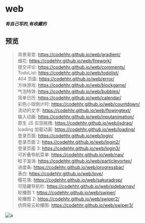 # web

##### 有自己写的,有收藏的

## 预览

> 背景渐变: https://codehhr.github.io/web/gradient/  
> 烟花: https://codehhr.github.io/web/firework/  
> 提交评论: https://codehhr.github.io/web/comments/  
> TodoList: https://codehhr.github.io/web/todolist/  
> 404 页面: https://codehhr.github.io/web/error/  
> 方块游戏: https://codehhr.github.io/web/blockgame/  
> 气泡特效: https://codehhr.github.io/web/bubbles/  
> 简单日历: https://codehhr.github.io/web/calendar/  
> 彩色小球倒计时: https://codehhr.github.io/web/countdown/  
> 流动的文字: https://codehhr.github.io/web/flowingtext/  
> 输入动画: https://codehhr.github.io/web/inputanimation/  
> 原生 JS 实现拖拽: https://codehhr.github.io/web/jsdrag/  
> loading 加载动画: https://codehhr.github.io/web/loading/  
> 登录页面: https://codehhr.github.io/web/login/  
> 登录页面 2: https://codehhr.github.io/web/login2/  
> 登录页面 3: https://codehhr.github.io/web/login3/  
> 可折叠导航菜单: https://codehhr.github.io/web/nav/  
> 粒子漩涡: https://codehhr.github.io/web/particlevortex/  
> 进度条: https://codehhr.github.io/web/progressbar/  
> 表白: https://codehhr.github.io/web/love/  
> 樱花落: https://codehhr.github.io/web/sakuradrop/  
> 可隐藏导航栏: https://codehhr.github.io/web/sidebarnav/  
> 轮播图 1: https://codehhr.github.io/web/swiper/  
> 轮播图 2: https://codehhr.github.io/web/swiper2/  
> 仿网易云轮播图: https://codehhr.github.io/web/swiper3/

![a](https://codehhr.coding.net/p/codehhr/d/images/git/raw/master/avatar/tusiji2.jpeg)
